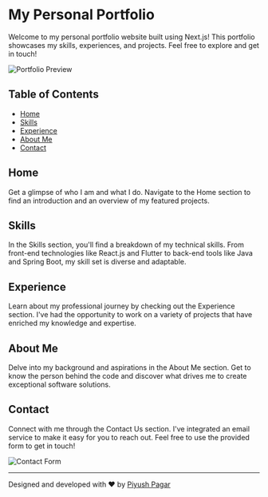 # My Personal Portfolio

Welcome to my personal portfolio website built using Next.js! This portfolio showcases my skills, experiences, and projects. Feel free to explore and get in touch!

![Portfolio Preview](portfolio-preview.png)

## Table of Contents

- [Home](#home)
- [Skills](#skills)
- [Experience](#experience)
- [About Me](#about-me)
- [Contact](#contact)

## Home

Get a glimpse of who I am and what I do. Navigate to the Home section to find an introduction and an overview of my featured projects.

## Skills

In the Skills section, you'll find a breakdown of my technical skills. From front-end technologies like React.js and Flutter to back-end tools like Java and Spring Boot, my skill set is diverse and adaptable.

## Experience

Learn about my professional journey by checking out the Experience section. I've had the opportunity to work on a variety of projects that have enriched my knowledge and expertise.

## About Me

Delve into my background and aspirations in the About Me section. Get to know the person behind the code and discover what drives me to create exceptional software solutions.

## Contact

Connect with me through the Contact Us section. I've integrated an email service to make it easy for you to reach out. Feel free to use the provided form to get in touch!

![Contact Form](contact-form.png)

---

Designed and developed with ❤️ by [Piyush Pagar](https://yourwebsite.com)

